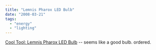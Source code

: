 ```yaml
---
title: "Lemnis Pharox LED Bulb"
date: "2008-03-21"
tags: 
  - "energy"
  - "lighting"
---
```


[Cool Tool: Lemnis Pharox LED Bulb](http://www.kk.org/cooltools/archives/002704.php) -- seems like a good bulb. ordered.
